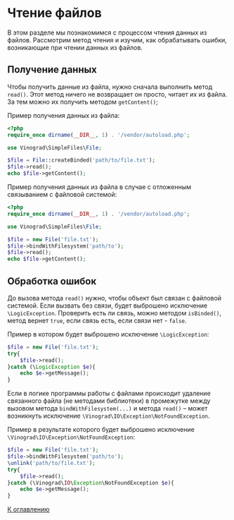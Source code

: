 # Чтение файлов

В этом разделе мы познакомимся с процессом чтения данных из файлов. Рассмотрим метод чтения и изучим, как
обрабатывать ошибки, возникающие при чтении данных из файлов.

## Получение данных

Чтобы получить данные из файла, нужно сначала выполнить метод `read()`. Этот метод ничего не возвращает
он просто, читает их из файла. За тем можно их получить методом `getContent()`;

Пример получения данных из файла:

```php
<?php
require_once dirname(__DIR__, 1) . '/vendor/autoload.php';

use Vinograd\SimpleFiles\File;

$file = File::createBinded('path/to/file.txt');
$file->read();
echo $file->getContent(); 
```

Пример получения данных из файла в случае с отложенным связыванием с файловой системой:

```php
<?php
require_once dirname(__DIR__, 1) . '/vendor/autoload.php';

use Vinograd\SimpleFiles\File;

$file = new File('file.txt');
$file->bindWithFilesystem('path/to');
$file->read();
echo $file->getContent(); 
```

## Обработка ошибок

До вызова метода `read()` нужно, чтобы объект был связан с файловой системой. Если вызвать без связи, будет выброшено
исключение `\LogicException`. Проверить есть ли связь, можно методом `isBinded()`, метод вернет `true`,
если связь есть, если связи нет - `false`.

Пример в котором будет выброшено исключение `\LogicException`:

```php
$file = new File('file.txt');
try{
    $file->read();
}catch (\LogicException $e){
    echo $e->getMessage();
}
```

Если в логике программы работы с файлами происходит удаление связанного файла (не методами библиотеки) в промежутке
между вызовом метода `bindWithFilesystem(...)` и метода `read()` – может возникнуть исключение
`\Vinograd\IO\Exception\NotFoundException`.

Пример в результате которого будет выброшено исключение `\Vinograd\IO\Exception\NotFoundException`:

```php
$file = new File('file.txt');
$file->bindWithFilesystem('path/to');
\unlink('path/to/file.txt');
try{
    $file->read();
}catch (\Vinograd\IO\Exception\NotFoundException $e){
    echo $e->getMessage();
}
```

[К оглавлению](../../README_ru_RU.md#руководство)